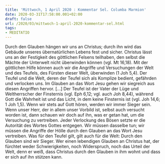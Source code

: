 ```yaml
---
title: 'Mittwoch, 1 April 2020 : Kommentar Sel. Columba Marmion'
date: 2020-03-31T17:58:00.001+02:00
draft: false
url: /2020/03/mittwoch-1-april-2020-kommentar-sel.html
tags: 
- MEDITATIO
---
```


Durch den Glauben hängen wir uns an Christus; durch ihn wird das Gebäude unseres übernatürlichen Lebens fest und sicher. Christus lässt uns an der Festigkeit des göttlichen Felsens teilhaben, den selbst die Mächte der Unterwelt nicht überwinden können (vgl. Mt 16,18). Mit der göttlichen Hilfe können auch wir die Angriffe und Versuchungen der Welt und des Teufels, des Fürsten dieser Welt, überwinden (1 Joh 5,4). Der Teufel und die Welt, deren der Teufel sich als Komplize bedient, gefährden und verlocken uns. Im Glauben an das Wort Jesu gehen wir siegreich aus diesen Angriffen hervor. \[…\] Der Teufel ist der Vater der Lüge und Weltherrscher der Finsternis (vgl. Eph 6,12; vgl. auch Joh 8,44), während Gott die Wahrheit ist und das Licht, in dem keine Finsternis ist (vgl. Joh 14,6; 1 Joh 1,5). Wenn wir stets auf Gott hören, werden wir immer Sieger sein. Wenn unser Herr, der in allem unser Vorbild ist, selbst auch versucht worden ist, dann schauen wir doch auf ihn, was er getan hat, um die Versuchung zu vertreiben. Jeder Verlockung des Bösen setzte er die Autorität des Wortes Gottes entgegen. Wir müssen dasselbe tun; wir müssen die Angriffe der Hölle durch den Glauben an das Wort Jesu vertreiben. Was für den Teufel gilt, gilt auch für die Welt: Durch den Glauben sind wir Sieger. Wer einen lebendigen Glauben an Christus hat, der fürchtet weder Schwierigkeiten, noch Widerspruch, noch das Urteil der Welt, denn er weiß, dass Christus durch den Glauben in ihm wohnt und dass er sich auf ihn stützen kann.